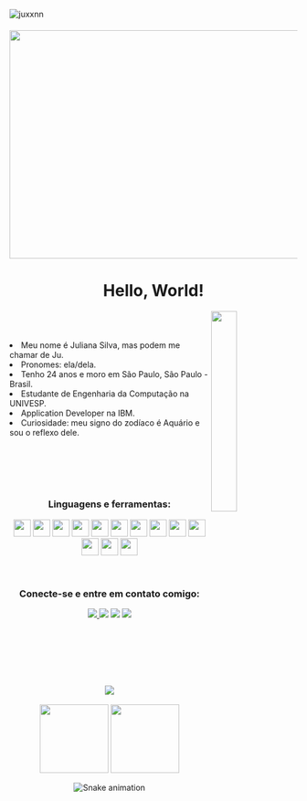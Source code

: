 <p align="left"> <img src="https://komarev.com/ghpvc/?username=juxxnn&label=Profile%20views&color=0e75b6&style=flat" alt="juxxnn" /> </p>

<h4 align="center">

<img height="400px" width="800px" src="https://i.pinimg.com/originals/7d/07/a2/7d07a255678962d30d8717dcf5dbd266.gif">
</h4>

<h1 align="center">Hello, World!</h1>
</h2>
<img src=https://assignmentstudio.net/wp-content/uploads/2021/02/giphy.gif" width="30%" height="30%" align="right">                                                 <br>
<br>                                                                                                                  
<br>                                                               
  
<li>Meu nome é Juliana Silva, mas podem me chamar de Ju.</li>
<li>Pronomes: ela/dela.</li>
<li>Tenho 24 anos e moro em São Paulo, São Paulo - Brasil.</li>
<li>Estudante de Engenharia da Computação na UNIVESP.</li>
<li>Application Developer na IBM.</li>                                                                                                     
<li>Curiosidade: meu signo do zodíaco é Aquário e sou o reflexo dele. </li>

<br>
<br>                                                                                                                  
<br>
<br>
<br>
                                                                                                                  
</a> </p>
<h3 align="center">Linguagens e ferramentas:</h3>
<p align="center">
               
<div>
               
<p align="center">
<img height="30em" src="https://cdn.jsdelivr.net/gh/devicons/devicon/icons/github/github-original.svg" />               
<img height="30em" src="https://cdn.jsdelivr.net/gh/devicons/devicon/icons/git/git-original.svg" />
<img height="30em" src="https://cdn.jsdelivr.net/gh/devicons/devicon/icons/vscode/vscode-original-wordmark.svg" />
<img height="30em" src="https://cdn.jsdelivr.net/gh/devicons/devicon/icons/jupyter/jupyter-original-wordmark.svg" />                                                                                           
<img height="30em" src="https://cdn.jsdelivr.net/gh/devicons/devicon/icons/java/java-plain.svg" />
<img height="30em" src="https://cdn.jsdelivr.net/gh/devicons/devicon/icons/nodejs/nodejs-plain.svg" />                                                               <img height="30em" src="https://www.vectorlogo.zone/logos/getpostman/getpostman-icon.svg"/>                             
<img height="30em" src="https://cdn.jsdelivr.net/gh/devicons/devicon/icons/angularjs/angularjs-plain.svg" />
<img height="30em" src="https://cdn.jsdelivr.net/gh/devicons/devicon/icons/bootstrap/bootstrap-plain-wordmark.svg" />
<img height="30em" src="https://cdn.jsdelivr.net/gh/devicons/devicon/icons/css3/css3-plain-wordmark.svg" />
<img height="30em" src="https://cdn.jsdelivr.net/gh/devicons/devicon/icons/html5/html5-plain-wordmark.svg" />
<img height="30em" src="https://cdn.jsdelivr.net/gh/devicons/devicon/icons/javascript/javascript-plain.svg" />                                                       <img height="30em" src="https://cdn.jsdelivr.net/gh/devicons/devicon/icons/mysql/mysql-original-wordmark.svg" />
                
</p>               
</div> 

<br>

</a> </p>
<h3 align="center">Conecte-se e entre em contato comigo:</h3>
<p align="center">

<div> 
              
<p align="center">                 
  <a href="https://www.linkedin.com/in/julianatadeudasilva/" target="_blank"><img src="https://img.shields.io/badge/LinkedIn-0077B5?style=for-the-badge&logo=linkedin&logoColor=white"> </a>
  <a href="https://t.me/juxxnn" target="_blank"><img src="https://img.shields.io/badge/Telegram-2CA5E0?style=for-the-badge&logo=telegram&logoColor=white"></a>
  <a href="https://discord.gg/juxxnn#2841" target="_blank"><img src="https://img.shields.io/badge/Discord-7289DA?style=for-the-badge&logo=discord&logoColor=white"target="_blank"></a> 
  <a href="mailto:julianastankovic@gmail.com" target="_blank"><img src="https://img.shields.io/badge/Gmail-D14836?style=for-the-badge&logo=gmail&logoColor=white"></a>
  </p>
</div>

<br>
<br>
<br>
<br>
<br>
<br>

<div align="center"><img  src="https://github-profile-trophy.vercel.app/?username=juxxnn&theme=gruvbox&row=1&column=6&no-frame=true&no-bg=true" /></div>
<br>


<div align="center">
  <img height="120em" src="https://github-readme-stats.vercel.app/api?username=juxxnn&hide_title=true&hide_border=true&show_icons=trueline_height=21&text_color=000&icon_color=000&bg_color=0,ea6161,ffc64d,fffc4d,52fa5a&theme=graywhite" />
  <img height="120em" src="https://github-readme-stats.vercel.app/api/top-langs/?username=juxxnn&hide_title=true&hide_border=true&layout=compact&langs_count=6&text_color=000&icon_color=fff&bg_color=0,52fa5a,4dfcff,c64dff&theme=graywhite" />
</div>

                                                                                                           
</td>
<td valign="top">
                
 
 <div align="center">

  ![Snake animation](https://github.com/juxxnn/juxxnn/blob/output/github-contribution-grid-snake.svg)

</div>
